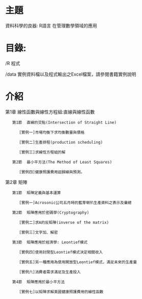# 主題
資料科學的良器: R語言 在管理數學領域的應用
# 目錄: 
/R 程式

/data 實例資料檔以及程式輸出之Excel檔案，請參閱書籍實例說明

# 介紹
第1章  線性函數與線性方程組:直線與線性函數

       第1節  直線的交點(Intersection of Straight Line)
       
          [實例一]市場均衡下求均衡數量與價格
          
          [實例二]生產排程(production scheduling)
          
          [實例三]求線性方程組的解
  
       第2節  最小平方法(The Method of Least Squares)
  
          [實例四]健康照護費用迴歸線與預測。
  
第2章  矩陣

       第1節  矩陣定義與基本運算

          [實例一]Acrosonic公司五月時的藍芽喇叭生產資料之表示及彙總
          
       第2節  矩陣應用於密碼學(Cryptography)
       
          [實例二]求A的反矩陣(inverse of the matrix)
          
          [實例三]文字加、解密
          
       第3節  矩陣應用於經濟學: Leontief模式 
       
          [實例四]使用封閉型Leontief模式決定相關收入
          
          [實例五]另一種應用為使用開放型Leontief模式，滿足未來的生產量
          
          [實例六]消費者需求滿足及生產投入
          
       第4節  矩陣應用於最小平方法
       
          [實例七]以矩陣求解美國健康照護費用的線性函數
